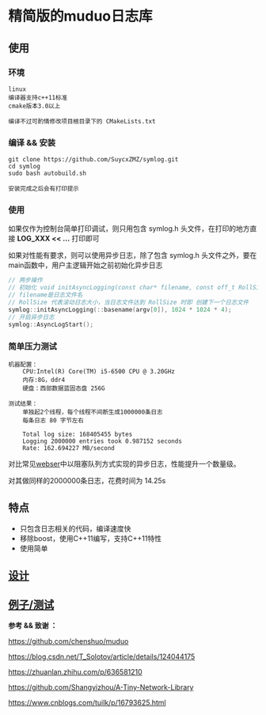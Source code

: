 # 精简版的muduo日志库

## 使用

### 环境
    linux
    编译器支持c++11标准
    cmake版本3.0以上

    编译不过可酌情修改项目根目录下的 CMakeLists.txt

### 编译 && 安装

    git clone https://github.com/SuycxZMZ/symlog.git
    cd symlog
    sudo bash autobuild.sh

    安装完成之后会有打印提示

### 使用

如果仅作为控制台简单打印调试，则只用包含 symlog.h 头文件，在打印的地方直接 **LOG_XXX << ...** 打印即可

如果对性能有要求，则可以使用异步日志，除了包含 symlog.h 头文件之外，要在main函数中，用户主逻辑开始之前初始化异步日志

```C++
// 两步操作
// 初始化 void initAsyncLogging(const char* filename, const off_t RollSize)，
// filename是日志文件名
// RollSize 代表滚动日志大小，当日志文件达到 RollSize 时即 创建下一个日志文件
symlog::initAsyncLogging(::basename(argv[0]), 1024 * 1024 * 4);
// 开启异步日志
symlog::AsyncLogStart();
```

### 简单压力测试

    机器配置：
        CPU:Intel(R) Core(TM) i5-6500 CPU @ 3.20GHz
        内存:8G，ddr4
        硬盘：西部数据蓝固态盘 256G
    
    测试结果：
        单独起2个线程，每个线程不间断生成1000000条日志
        每条日志 80 字节左右
        
        Total log size: 168405455 bytes
        Logging 2000000 entries took 0.987152 seconds
        Rate: 162.694227 MB/second

对比常见[webser](https://github.com/qinguoyi/TinyWebServer)中以阻塞队列方式实现的异步日志，性能提升一个数量级。

对其做同样的2000000条日志，花费时间为 14.25s

## 特点

- 只包含日志相关的代码，编译速度快
- 移除boost，使用C++11编写，支持C++11特性
- 使用简单


## [设计](https://github.com/SuycxZMZ/tiny-muduo)

## [例子/测试](test/asynclogtest.cc)

**参考 && 致谢 ：**

https://github.com/chenshuo/muduo

https://blog.csdn.net/T_Solotov/article/details/124044175

https://zhuanlan.zhihu.com/p/636581210

https://github.com/Shangyizhou/A-Tiny-Network-Library

https://www.cnblogs.com/tuilk/p/16793625.html

